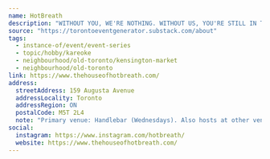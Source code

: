 ```yaml
---
name: HotBreath
description: "WITHOUT YOU, WE'RE NOTHING. WITHOUT US, YOU'RE STILL IN THE SHOWER. WE KNOW THAT SOMETIMES YOU'VE JUST GOT TO LET IT OUT. THAT'S WHY WE'RE HERE. HOT BREATH KARAOKE HAS BEEN BATTLING AGAINST PERFECT PITCH AND ACCEPTABLE BEHAVIOUR SINCE 2004. IF YOU HAVE A VOICE, WE HAVE A MIC."
source: "https://torontoeventgenerator.substack.com/about"
tags:
  - instance-of/event/event-series
  - topic/hobby/kareoke
  - neighbourhood/old-toronto/kensington-market
  - neighbourhood/old-toronto
link: https://www.thehouseofhotbreath.com/
address:
  streetAddress: 159 Augusta Avenue
  addressLocality: Toronto
  addressRegion: ON
  postalCode: M5T 2L4
  note: "Primary venue: Handlebar (Wednesdays). Also hosts at other venues."
social:
  instagram: https://www.instagram.com/hotbreath/
  website: https://www.thehouseofhotbreath.com/
---
```

